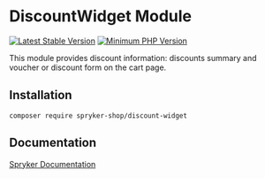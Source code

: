 # DiscountWidget Module
[![Latest Stable Version](https://poser.pugx.org/spryker-shop/discount-widget/v/stable.svg)](https://packagist.org/packages/spryker-shop/discount-widget)
[![Minimum PHP Version](https://img.shields.io/badge/php-%3E%3D%208.1-8892BF.svg)](https://php.net/)

This module provides discount information: discounts summary and voucher or discount form on the cart page.

## Installation

```
composer require spryker-shop/discount-widget
```

## Documentation

[Spryker Documentation](https://docs.spryker.com)

